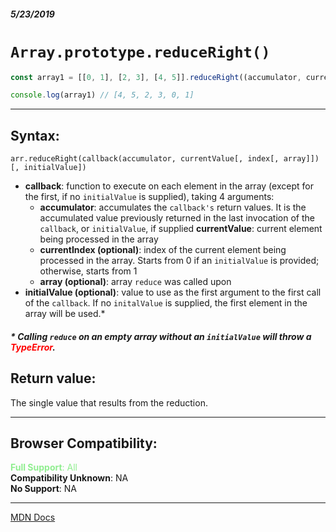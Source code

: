 ##### 5/23/2019
# `Array.prototype.reduceRight()`

```js
const array1 = [[0, 1], [2, 3], [4, 5]].reduceRight((accumulator, currentValue) => accumulator.concat(currentValue))

console.log(array1) // [4, 5, 2, 3, 0, 1]
```

---

## Syntax:
`arr.reduceRight(callback(accumulator, currentValue[, index[, array]])[, initialValue])`

* **callback**: function to execute on each element in the array (except for the first, if no `initialValue` is supplied), taking 4 arguments:
  * **accumulator**: accumulates the `callback's` return values.  It is the accumulated value previously returned in the last invocation of the `callback`, or `initialValue`, if supplied
  **currentValue**: current element being processed in the array
  * **currentIndex (optional)**: index of the current element being processed in the array.  Starts from 0 if an `initialValue` is provided; otherwise, starts from 1
  * **array (optional)**: array `reduce` was called upon
* **initialValue (optional)**: value to use as the first argument to the first call of the `callback`.  If no `initalValue` is supplied, the first element in the array will be used.* 

##### * Calling `reduce` on an empty array without an `initialValue` will throw a <span style="color: red">TypeError</span>.

## Return value:
The single value that results from the reduction.

---

## Browser Compatibility:
<span style="color: lightgreen">**Full Support**: All</span>  
**Compatibility Unknown**: NA  
**No Support**: NA

---

[MDN Docs](https://developer.mozilla.org/en-US/docs/Web/JavaScript/Reference/Global_Objects/Array/ReduceRight)
